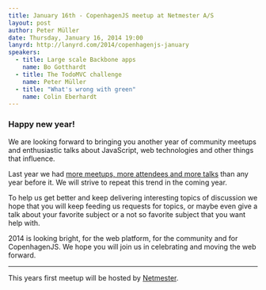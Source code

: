 ```yaml
---
title: January 16th - CopenhagenJS meetup at Netmester A/S
layout: post
author: Peter Müller
date: Thursday, January 16, 2014 19:00
lanyrd: http://lanyrd.com/2014/copenhagenjs-january
speakers:
  - title: Large scale Backbone apps
    name: Bo Gotthardt
  - title: The TodoMVC challenge
    name: Peter Müller
  - title: "What's wrong with green"
    name: Colin Eberhardt
---
```


<h3>Happy new year!</h3>

We are looking forward to bringing you another year of community meetups and enthusiastic talks about JavaScript, web technologies and other things that influence.

Last year we had [more meetups, more attendees and more talks](http://auchenberg.github.io/presentations/copenhagenjs-2013-status/#1) than any year before it. We will strive to repeat this trend in the coming year.

To help us get better and keep delivering interesting topics of discussion we hope that you will keep feeding us requests for topics, or maybe even give a talk about your favorite subject or a not so favorite subject that you want help with.

2014 is looking bright, for the web platform, for the community and for CopenhagenJS. We hope you will join us in celebrating and moving the web forward.

<hr>

This years first meetup will be hosted by [Netmester](http://www.netmester.dk/).
